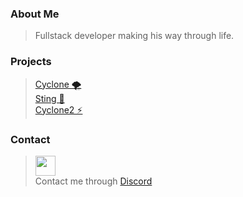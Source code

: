 ### About Me
> Fullstack developer making his way through life.<br>

### Projects

> <a href="https://github.com/NebulaServices/cyclone2">Cyclone 🌪</a> <br>
> <a href="https://github.com/AstralServices/Sting/">Sting 🐝</a> <br>
> <a href="https://github.com/NebulaServices/cyclone2">Cyclone2 ⚡</a> <br>

### Contact

> <img width="32px" height="32px" src="https://th.bing.com/th/id/OIP.GbVZegtyQj0nhTkQROgIdgHaHa?pid=ImgDet&rs=1" style="display: flex; align-items: center;"> Contact me through <a href="https://discord.com/users/728947635397984297">Discord</a>
